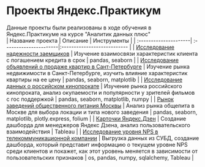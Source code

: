 # Проекты Яндекс.Практикум
Данные проекты были реализованы в ходе обучения в Яндекс.Практикуме на курсе "Аналитик данных плюс"  
| Название проекта      | Описание               | Инструменты                 |
| :---------------------| :----------------------|:--------------------------- |
| [Исследование надежности заемщиков](https://github.com/Elizaveta78/yandex-practicum-projects/tree/main/repayment_of_a_credit) | Изучение взаимосвязи характеристик клиента с погашением кредита в срок | pandas, seaborn |
| [Исследование объявлений о продаже квартир в Сант-Петербурге](https://github.com/Elizaveta78/yandex-practicum-projects/tree/main/apartment_prices) | Изучение рынка недвижимости в Санкт-Петербурге, изучить влияние характеристик квартиры на ее цену | pandas, seaborn, matplotlib |
| [Исследование данных о российском кинопрокате](https://github.com/Elizaveta78/yandex-practicum-projects/tree/main/russian_cinema) | Изучение рынка российского кинопроката, анализ окупаемости и популярности у зрителей фильмов с гос поддержкой | pandas, seaborn, matplotlib, numpy |
| [Рынок заведений общественного питания Москвы](https://github.com/Elizaveta78/yandex-practicum-projects/tree/main/catering-establishments) | Анализ рынка общепита в Москве для выбора локации и типа нового заведения | pandas, seaborn, matplotlib, plotly.express, folium |
| [Карточки Яндекс.Дзен](https://github.com/Elizaveta78/yandex-practicum-projects/tree/main/yandex_dzen) | Создание дашборда для менеджеров Яндекс Дзена, анализ пользовательского взаимодействия | Tableau |
| [Исследование уровня NPS в телекоммуникационной компании](https://github.com/Elizaveta78/yandex-practicum-projects/tree/main/telecomm_nps) | Выгрузка данных из СУБД, создание дашборда, который представит информацию о текущем уровне NPS среди клиентов и покажет, как этот уровень меняется в зависимости от пользовательских признаков | os, pandas, numpy, sqlalchemy, Tableau |
